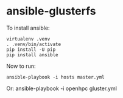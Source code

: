 # ansible-glusterfs

To install ansible:

    virtualenv .venv
    . .venv/bin/activate
    pip install -U pip
    pip install ansible

Now to run:

    ansible-playbook -i hosts master.yml

Or:
    ansible-playbook -i openhpc gluster.yml

